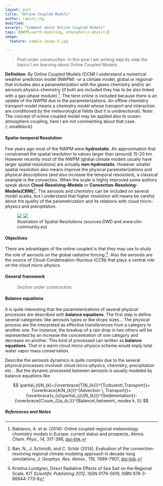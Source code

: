 ```yaml
---
layout: post
title: "Online Coupled Models"
author: ramiro_chg
modified:
excerpt: "Comment about Online Coupled Models"
tags: [NWPM,earth-modeling, atmospheric-physics]
image:
  feature: sample-image-4.jpg

---
```


> Post under construction: In this post I am writing step by step the topics I am learning about Online Coupled Models. 


**Definition**: By Online Coupled Models (OCM) I understand a numerical weather prediction model (NWPM) -or a climate model, global or regional- that includes also a parameterization with the gases chemistry and/or an aerosols physics-chemistry (if both are included they has to be also linked with a gas-phase module) [^1]. The term online is included because there is an update of the NWPM due to the parameterizations. An offline chemistry transport model means a chemistry model whose transport and interaction are conditioned by the meteorological fields (but it is unidirectional). Note: The concept of online coupled model may be applied also to ocean-atmosphere coupling, here I am not commenting about that case.
{:.smallblock}

[^1]: Baklanov, A. et al. (2014): Online coupled regional meteorology chemistry models in Europe: current status and prospects, *Atmos. Chem. Phys.*, 14, 317-398, [doi-link](http://dx.doi.org/10.5194/acp-14-317-2014).
[^2]: Ban, N., J. Schmidli, and C. Schär (2014), Evaluation of the convection-resolving regional climate modeling approach in decade-long simulations, *J. Geophys. Res. Atmos.*, 119, 7889–7907, [doi-link](http://dx.doi.org/10.1002/2014JD021478).
[^3]: Kristina Lundgren, Direct Radiative Effects of Sea Salt on the Regional Scale, *KIT Scientific Publishing 2012*, ISSN 0179-5619, ISBN 978-3-86644-773-8


#### Spatio-temporal Resolution

Few years ago most of the NWPM were **hydrostatic**. An approximation that constrained the spatial resolution to values larger than (around) 15-20 km. However recently most of the NWPM (global climate models usually have larger spatial resolutions) are actually **non-hydrostatic**. However smaller spatial resolution also means improve the physical parameterizations and physical descriptions (and also increase the temporal resolution), a classical example is the convection. When the scale is highly improved some authors speak about **Cloud-Resolving-Models** or **Convection-Resolving-Models(CRM)**[^2]. The aerosols and chemistry can be included on several model scales, but I understand that higher resolution will means be careful about the quality of the parametrization and its relations with cloud micro-physics and precipitation. 

<figure class="half">
<a
href="http://www.dwd.de/bvbw/generator/DWDWWW/Content/Oeffentlichkeit/FE/Bilder/ASFU__NM__Phys__Par__skalentrennung__en__580,property=default.jpg"><img src="http://www.dwd.de/bvbw/generator/DWDWWW/Content/Oeffentlichkeit/FE/Bilder/ASFU__NM__Phys__Par__skalentrennung__en__580,property=default.jpg"></a>
<a
href="http://www.clm-community.eu/images/13_Picture1_1403507274.jpg"><img src="http://www.clm-community.eu/images/13_Picture1_1403507274.jpg"></a>
	<figcaption><a title="Illustration of Spatial Resolutions">Illustration of Spatial Resolutions (sources:DWD and www.clm-community.eu)</a></figcaption>
</figure>

#### Objectives

There are advantages of the online coupled is that they may use to study the role of aerosols on the global radiative forcing [^3]. Also the aerosols are the source of Cloud-Condensation-Nucleus (CCN) that plays a central role on the cloud micro-physics. 

#### General framework

> Section under construction.


#### Balance equations

It is quite interesting that the parameterizations of several physical processes are described with **balance equations**. The first step is define several categories: like aerosols types or like drops sizes... The physical process are the interpreted as effective transferences from a category to another one. For instance, the breakup of a rain drop in two others will be represented by an increase the concentration of one category and decrease on another. This kind of processed can written as **balance equations**. That in a warm cloud micro-physics scheme would imply total water vapor mass conservation.

Describe the aerosols dynamics is quite complex due to the several physical processes involved: cloud micro-physics, chemistry, precipitation etc... But the dynamic processed between aerosols is usually modeled by balance equations like

$$
\partial_{t}N_{k}={\overbrace{T(N_{k})}^{Turbulent\,Transport}}+{\overbrace{A(N_{k})}^{Advection \, Transport}}+{\overbrace{v_{s}\partial_{z}(N_{k})}^{Sedimentation}}-{\overbrace{C\sum_{l}a_{k,l}}^{Balance\,between\, modes k, l}}
$$


##### References and Notes

